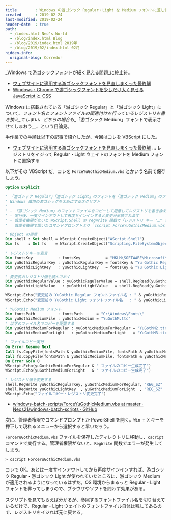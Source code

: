 ```yaml
---
title        : Windows の游ゴシック Regular・Light を Medium フォントに差し替えて太く見せる VBScript
created      : 2019-02-24
last-modified: 2019-02-24
header-date  : true
path:
  - /index.html Neo's World
  - /blog/index.html Blog
  - /blog/2019/index.html 2019年
  - /blog/2019/02/index.html 02月
hidden-info:
  original-blog: Corredor
---
```


_Windows で游ゴシックフォントが細く見える問題_に終止符。

- [ウェブサイトに適用する游ゴシックフォントを見直しまくった最終解](/blog/2019/01/05-02.html)
- [Windows・Chrome で游ゴシックフォントを少しだけ太く見せる JavaScript と CSS](/blog/2019/01/27-01.html)

Windows に搭載されている「游ゴシック Regular」と「游ゴシック Light」について、_フォント名とフォントファイルの関連付けを行っているレジストリを書き換え_てしまい、どちらの場合も__「游ゴシック Medium」フォントで表示させてしまおう__、という目論見。

手作業での手順は以下の記事で紹介したが、今回はコレを VBScript にした。

- [ウェブサイトに適用する游ゴシックフォントを見直しまくった最終解](/blog/2019/01/05-02.html) … レジストリをイジって Regular・Light ウェイトのフォントを Medium フォントに置換する

以下がその VBScript だ。コレを `ForceYuGothicMedium.vbs` とかいう名前で保存しよう。

```vb
Option Explicit

' 「游ゴシック Regular」「游ゴシック Light」のフォントを「游ゴシック Medium」のフォントファイルに差し替えて
' Windows 環境の游ゴシックを太めにするスクリプト
' 
' - 「游ゴシック Medium」のフォントファイルをコピーして用意してレジストリを書き換えます
' - 実行後、一度サインアウトして再度サインインすると変更が反映されます
' - 管理者権限がないと WScript.Shell の regWrite 関数で「レジストリ キー "…" のルートが無効です。」エラーが出るので
'   管理者権限で開いたコマンドプロンプトより `cscript ForceYuGothicMedium.vbs` と実行してください

' Object の用意
Dim shell : Set shell = WScript.CreateObject("WScript.Shell")
Dim fs    : Set fs    = WScript.CreateObject("Scripting.FileSystemObject")

' レジストリキーの宣言
Dim fontsKey           : fontsKey           = "HKLM\SOFTWARE\Microsoft\Windows NT\CurrentVersion\Fonts\"
Dim yuGothicRegularKey : yuGothicRegularKey = fontsKey & "Yu Gothic Regular & Yu Gothic UI Semilight (TrueType)"
Dim yuGothicLightKey   : yuGothicLightKey   = fontsKey & "Yu Gothic Light & Yu Gothic UI Light (TrueType)"

' 変更前のレジストリ値を読んでおく
Dim yuGothicRegularValue : yuGothicRegularValue = shell.RegRead(yuGothicRegularKey)
Dim yuGothicLightValue   : yuGothicLightValue   = shell.RegRead(yuGothicLightKey)

WScript.Echo("変更前の YuGothic Regular フォントファイル名 : " & yuGothicRegularValue)
WScript.Echo("変更前の YuGothic Light フォントファイル名   : " & yuGothicLightValue)

' YuGothic Medium フォント
Dim fontsPath          : fontsPath      = "C:\Windows\Fonts\"
Dim yuGothicMediumFile : yuGothicMedium = "YuGothM.ttc"
' 以下のファイル名でコピーを配置する
Dim yuGothicMediumForRegular : yuGothicMediumForRegular = "YuGothM2.ttc"
Dim yuGothicMediumForLight   : yuGothicMediumForLight   = "YuGothM3.ttc"

' ファイルコピー実行
On Error Resume Next
Call fs.CopyFile(fontsPath & yuGothicMediumFile, fontsPath & yuGothicMediumForRegular)
Call fs.CopyFile(fontsPath & yuGothicMediumFile, fontsPath & yuGothicMediumForLight)
On Error GoTo 0
WScript.Echo(yuGothicMediumForRegular & " ファイルのコピー生成完了")
WScript.Echo(yuGothicMediumForLight   & " ファイルのコピー生成完了")

' レジストリ値を変更する
shell.RegWrite yuGothicRegularKey, yuGothicMediumForRegular, "REG_SZ"
shell.RegWrite yuGothicLightKey  , yuGothicMediumForLight  , "REG_SZ"
WScript.Echo("ファイルコピー・レジストリ変更完了")
```

- [windows-batch-scripts/ForceYuGothicMedium.vbs at master · Neos21/windows-batch-scripts · GitHub](https://github.com/Neos21/windows-batch-scripts/blob/master/ForceYuGothicMedium.vbs)

次に、管理者権限でコマンドプロンプトか PowerShell を開く。`Win + X` キーを押下して現れるメニューから選択すると早いだろう。

`ForceYuGothicMedium.vbs` ファイルを保存したディレクトリに移動し、`cscript` コマンドで実行する。管理者権限がないと、`RegWrite` 関数でエラーが発生してしまう。

```batch
> cscript ForceYuGothicMedium.vbs
```

コレで OK。あとは一度サインアウトしてから再度サインインすれば、游ゴシック Regular・游ゴシック Light が使われていたところに、游ゴシック Medium が適用されるようになっているはずだ。OS 環境からまるっと Regular・Light フォントを葬ってしまうので、ブラウザやソフトを問わず効果がある。

スクリプトを見てもらえば分かるが、参照するフォントファイル名を切り替えているだけで、Regular・Light ウェイトのフォントファイル自体は残してあるので、レジストリをイジれば元に戻せる。
